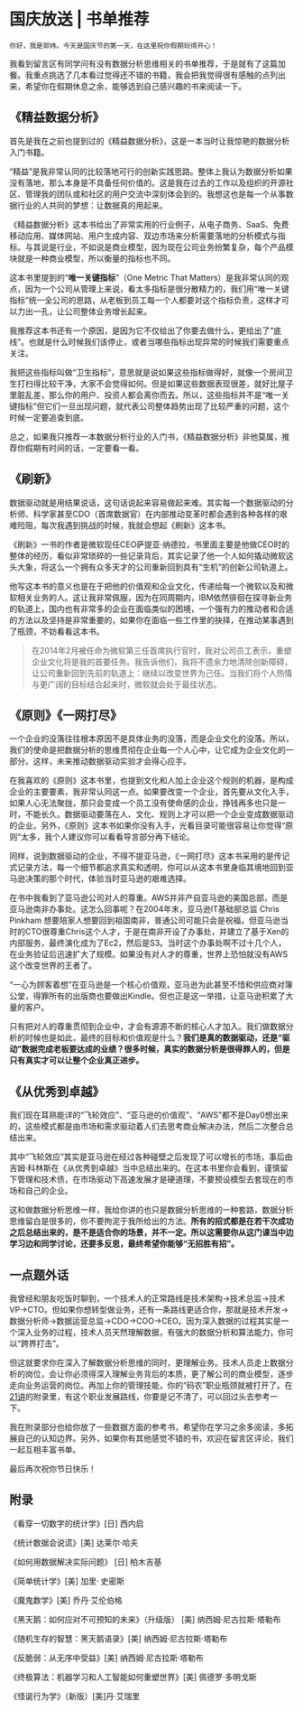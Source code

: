 # 国庆放送 | 书单推荐

    你好，我是郭炜。今天是国庆节的第一天，在这里祝你假期玩得开心！

我看到留言区有同学问有没有数据分析思维相关的书单推荐，于是就有了这篇加餐。我重点挑选了几本看过觉得还不错的书籍，我会把我觉得很有感触的点列出来，希望你在假期休息之余，能够选到自己感兴趣的书来阅读一下。

## 《精益数据分析》

首先是我在之前也提到过的《精益数据分析》，这是一本当时让我惊艳的数据分析入门书籍。

“精益”是我非常认同的比较落地可行的创新实践思路。整体上我认为数据分析如果没有落地，那么本身是不具备任何价值的。这是我在过去的工作以及组织的开源社区、管理我的团队或和社区的用户交流中深刻体会到的。我想这也是每一个从事数据行业的人共同的梦想：让数据真的用起来。

《精益数据分析》这本书给出了非常实用的行业例子，从电子商务、SaaS、免费移动应用、媒体网站、用户生成内容、双边市场来分析需要落地的分析模式与指标。与其说是行业，不如说是商业模型，因为现在公司业务纷繁复杂，每个产品模块就是一种商业模型，所以衡量的指标也不同。

这本书里提到的“**唯一关键指标**”（One Metric That Matters）是我非常认同的观点，因为一个公司从管理上来说，看太多指标是很分散精力的，我们用“唯一关键指标”统一全公司的思路，从老板到员工每一个人都要对这个指标负责，这样才可以力出一孔，让公司整体业务增长起来。

我推荐这本书还有一个原因，是因为它不仅给出了你要去做什么，更给出了“底线”。也就是什么时候我们该停止，或者当哪些指标出现异常的时候我们需要重点关注。

我把这些指标叫做“卫生指标”，意思就是说如果这些指标做得好，就像一个房间卫生打扫得比较干净，大家不会觉得如何。但是如果这些数据表现很差，就好比屋子里脏乱差，那么你的用户、投资人都会离你而去。所以，这些指标并不是“唯一关键指标”但它们一旦出现问题，就代表公司整体趋势出现了比较严重的问题，这个时候一定要追查到底。

总之，如果我只推荐一本数据分析行业的入门书，《精益数据分析》非他莫属，推荐你假期有时间的话，一定要看一看。

## 《刷新》

数据驱动就是用结果说话，这句话说起来容易做起来难。其实每一个数据驱动的分析师、科学家甚至CDO（首席数据官）在内部推动变革时都会遇到各种各样的艰难险阻，每次我遇到挑战的时候，我就会想起《刷新》这本书。

《刷新》一书的作者是微软现任CEO萨提亚·纳德拉，书里面主要是他做CEO时的整体的经历，看似非常琐碎的一些记录背后，其实记录了他一个人如何撬动微软这头大象，将这么一个拥有众多天才的公司重新回到具有“生机”的创新公司轨道上。

他写这本书的意义也是在于把他的价值观和企业文化，传递给每一个微软以及和微软相关业务的人。这让我非常佩服，因为在同周期内，IBM依然徘徊在探寻新业务的轨道上，国内也有非常多的企业在面临类似的困境，一个强有力的推动者和合适的方法以及坚持是非常重要的，如果你在面临一些工作里的抉择，在推动某事遇到了瓶颈，不妨看看这本书。

> 在2014年2月被任命为微软第三任首席执行官时，我对公司员工表示，重塑企业文化将是我的首要任务。我告诉他们，我将不遗余力地清除创新障碍，让公司重新回到先前的轨道上：继续以改变世界为己任。当我们将个人热情与更广阔的目标结合起来时，微软就会处于最佳状态。

## 《原则》《一网打尽》

一个企业的没落往往根本原因不是具体业务的没落，而是企业文化的没落。所以，我们的使命是把数据分析的思维贯彻在企业每一个人心中，让它成为企业文化的一部分。这样，未来推动数据驱动实验才会得心应手。

在我喜欢的《原则》这本书里，也提到文化和人加上企业这个规则的机器，是构成企业的主要要素，我非常认同这一点。如果要改变一个企业，首先要从文化入手，如果人心无法聚拢，那只会变成一个员工没有使命感的企业，挣钱再多也只是一时，不能长久。数据驱动要落在人、文化、规则上才可以把一个企业变成数据驱动的企业。另外，《原则》这本书如果你没有入手，光看目录可能很容易让你觉得“原则”太多，我个人建议你可以看看导言部分再下结论。

同样，说到数据驱动的企业，不得不提亚马逊，《一网打尽》这本书采用的是传记式记录方法，每一个细节都追求真实和透明，你可以从这本书里身临其境地回到亚马逊决策的那个时代，体验当时亚马逊的艰难选择。

在书中我看到了亚马逊公司对人的尊重。AWS并非产自亚马逊的美国总部，而是亚马逊南非办事处。这怎么回事呢？在2004年末，亚马逊IT基础部总监 Chris Pinkham 想要陪家人想要回到祖国南非，普通公司可能只会是祝福，但亚马逊当时的CTO很尊重Chris这个人才，于是在南非开设了办事处，并建立了基于Xen的内部服务，最终演化成为了Ec2，然后是S3。当时这个办事处啊不过十几个人，在业务验证后迅速扩大了规模。如果没有对人才的尊重，世界上恐怕就没有AWS这个改变世界的王者了。

“一心为顾客着想”在亚马逊是一个核心价值观，亚马逊为此甚至不惜和供应商对簿公堂，得罪所有的出版商也要做出Kindle。但也正是这一举措，让亚马逊积累了大量的客户。

只有把对人的尊重贯彻到企业中，才会有源源不断的核心人才加入。我们做数据分析的时候也是如此，最终的目标和价值观是什么？**我们是真的数据驱动，还是“驱动”数据完成老板要达成的业绩？很多时候，真实的数据分析是很得罪人的，但是只有真实才可以让整个企业真正进步。**

## 《从优秀到卓越》

我们现在耳熟能详的“飞轮效应”、“亚马逊的价值观”、“AWS”都不是Day0想出来的，这些模式都是由市场和需求驱动着人们去思考商业解决办法，然后二次整合总结出来。

其中“飞轮效应”其实是亚马逊在经过各种碰壁之后发现了可以增长的市场，事后由吉姆·科林斯在《从优秀到卓越》当中总结出来的。在这本书里你会看到，谨慎留下管理和技术债，在市场驱动下高速发展才是硬道理，不要预设模型去套现在的市场和自己的企业。

这和做数据分析思维一样，我给你讲的也只是数据分析思维的一种套路，数据分析思维留白是很多的，你不要拘泥于我所给出的方法。**所有的招式都是在若干次成功之后总结出来的，是不是适合你的场景，并不一定。所以这需要你从这门课当中边学习边和同学讨论，还要多反思，最终希望你能够“无招胜有招”。**

## 一点题外话

我曾经和朋友吃饭时聊到，一个技术人的正常路线是技术架构->技术总监->技术VP->CTO。但如果你想转型做业务，还有一条路线更适合你，那就是技术开发->数据分析师->数据运营总监->CDO->COO->CEO。因为深入数据的过程其实是一个深入业务的过程，技术人员天然理解数据，有强大的数据分析和算法能力，你可以“跨界打击”。

但这就要求你在深入了解数据分析思维的同时，更理解业务。技术人员走上数据分析的岗位，会让你必须得深入理解业务背后的本质，更了解公司的商业模型，逐步走向业务运营的岗位。再加上你的管理技能，你的“码农”职业瓶颈就被打开了。在[21讲](https://time.geekbang.org/column/article/418334)的附录里，有这个职业发展路线，你要是记不清了，可以回过头去参考一下。

我在附录部分也给你放了一些数据方面的参考书，希望你在学习之余多阅读，多拓展自己的认知边界。另外，如果你有其他感觉不错的书，欢迎在留言区评论，我们一起互相丰富书单。

最后再次祝你节日快乐！

## 附录

《看穿一切数字的统计学》\[日\] 西内启

《统计数据会说谎》\[美\] 达莱尔·哈夫

《如何用数据解决实际问题》 \[日\] 柏木吉基

《简单统计学》\[美\] 加里· 史密斯

《魔鬼数学》\[美\] 乔丹·艾伦伯格

《黑天鹅：如何应对不可预知的未来》（升级版） \[美\] 纳西姆·尼古拉斯·塔勒布

《随机生存的智慧：黑天鹅语录》\[美\] 纳西姆·尼古拉斯·塔勒布

《反脆弱：从无序中受益》\[美\] 纳西姆·尼古拉斯·塔勒布

《终极算法：机器学习和人工智能如何重塑世界》\[美\] 佩德罗·多明戈斯

《怪诞行为学》（新版）\[美\]丹·艾瑞里
    